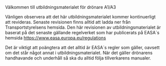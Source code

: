 Välkommen till utbildningsmaterialet för drönare A1/A3

Vänligen observera att det här utbildningsmaterialet kommer kontinuerligt att revideras. Senaste revisionen finns alltid att ladda ner från Transportstyrelsens hemsida.
Den här revisionen av utbildningsmaterialet är baserat på det senaste gällande regelverket som har publicerats på EASA´s hemsida https://www.easa.europa.eu/regulations

Det är viktigt att poängtera att det alltid är EASA´s regler som gäller, oavsett om det står något annat i utbildningsmaterialet. När det gäller drönarens handhavande och underhåll så ska du alltid följa tillverkarens manualer.
